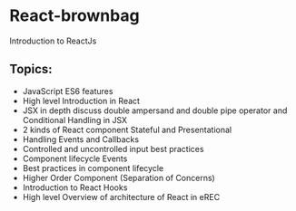 # React-brownbag

Introduction to ReactJs

## Topics:
   - JavaScript ES6 features
   - High level Introduction in React
   - JSX in depth discuss double ampersand and double pipe operator and Conditional Handling in JSX
   - 2 kinds of React component Stateful and Presentational
   - Handling Events and Callbacks
   - Controlled and uncontrolled input best practices
   - Component lifecycle Events
   - Best practices in component lifecycle
   - Higher Order Component (Separation of Concerns)
   - Introduction to React Hooks
   - High level Overview of architecture of React in eREC